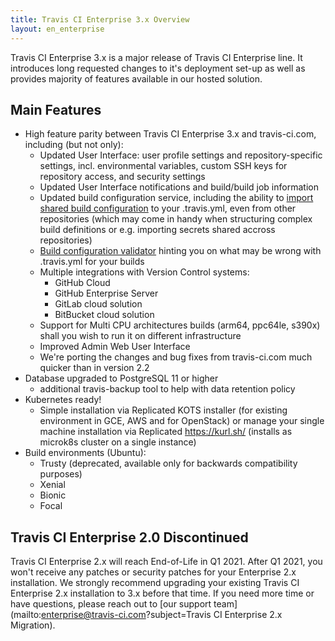```yaml
---
title: Travis CI Enterprise 3.x Overview
layout: en_enterprise
---
```


Travis CI Enterprise 3.x is a major release of Travis CI Enterprise line. It introduces long requested changes to it's deployment set-up as well as provides majority of features available in our hosted solution.

## Main Features

* High feature parity between Travis CI Enterprise 3.x and travis-ci.com, including (but not only):
  * Updated User Interface: user profile settings and repository-specific settings, incl. environmental variables, custom SSH keys for repository access, and security settings
  * Updated User Interface notifications and build/build job information
  * Updated build configuration service, including the ability to [import shared build configuration](/user/build-config-imports/) to your .travis.yml, even from other repositories (which may come in handy when structuring complex build definitions or e.g. importing secrets shared accross repositories)
  * [Build configuration validator](/user/build-config-validation/) hinting you on what may be wrong with .travis.yml for your builds
  * Multiple integrations with Version Control systems:
    * GitHub Cloud
    * GitHub Enterprise Server
    * GitLab cloud solution
    * BitBucket cloud solution
  * Support for Multi CPU architectures builds (arm64, ppc64le, s390x) shall you wish to run it on different infrastructure
  * Improved Admin Web User Interface
  * We're porting the changes and bug fixes from travis-ci.com much quicker than in version 2.2
* Database upgraded to PostgreSQL 11 or higher
  * additional travis-backup tool to help with data retention policy
* Kubernetes ready!
  * Simple installation via Replicated KOTS installer (for existing environment in GCE, AWS and for OpenStack) or manage your single machine installation via Replicated https://kurl.sh/ (installs as microk8s cluster on a single instance)
* Build environments (Ubuntu):
  * Trusty (deprecated, available only for backwards compatibility purposes)
  * Xenial
  * Bionic
  * Focal

## Travis CI Enterprise 2.0 Discontinued

Travis CI Enterprise 2.x will reach End-of-Life in Q1 2021. After Q1 2021, you won't receive any patches or security patches for your Enterprise 2.x installation. We strongly recommend upgrading your existing Travis CI Enterprise 2.x installation to 3.x before that time. If you need more time or have questions, please reach out to [our support team](mailto:enterprise@travis-ci.com?subject=Travis CI Enterprise 2.x Migration).
